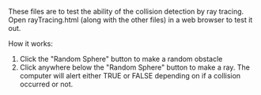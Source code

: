 These files are to test the ability of the collision detection by ray tracing. Open rayTracing.html (along with the other files) in a web browser to test it out. 

How it works:

1) Click the "Random Sphere" button to make a random obstacle
2) Click anywhere below the "Random Sphere" button to make a ray. The computer will alert either TRUE or FALSE depending on if a collision occurred or not.